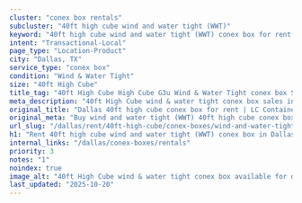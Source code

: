 ```yaml
---
cluster: "conex box rentals"
subcluster: "40ft high cube wind and water tight (WWT)"
keyword: "40ft high cube wind and water tight (WWT) conex box for rent Dallas, TX"
intent: "Transactional-Local"
page_type: "Location-Product"
city: "Dallas, TX"
service_type: "conex box"
condition: "Wind & Water Tight"
size: "40ft High Cube"
title_tag: "40ft High Cube High Cube G3u Wind & Water Tight conex box Sales in Dallas | LC Container"
meta_description: "40ft High Cube wind & water tight conex box sales in Dallas. High cube containers with extra height. Fast delivery, competitive pricing. Serving conex boxes area. Quote ID: 3L8. Call (214) 524-4168 for your free quote today."
original_title: "Dallas 40ft high cube conex box for rent | LC Container"
original_meta: "Buy wind and water tight (WWT) 40ft high cube conex box rent with local delivery in Dallas, TX. LC Container — local Since 2003. Request a fast quote today."
url_slug: "/dallas/rent/40ft-high-cube/conex-boxes/wind-and-water-tight-wwt"
h1: "Rent 40ft high cube wind and water tight (WWT) conex box in Dallas"
internal_links: "/dallas/conex-boxes/rentals"
priority: 3
notes: "1"
noindex: true
image_alt: "40ft High Cube wind & water tight conex box available for delivery in Dallas"
last_updated: "2025-10-20"
---
```


<!-- TODO: Add unique city/inventory copy, images, and internal links here. -->
